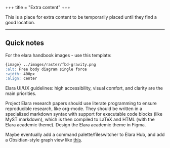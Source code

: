 +++
title = "Extra content"
+++

This is a place for extra content to be temporarily placed until they find a good location.

---

## Quick notes

For the elara handbook images - use this template:

```md
{image} ../images/raster/fbd-gravity.png
:alt: Free body diagram single force
:width: 400px
:align: center
```

Elara UI/UX guidelines: high accessibility, visual comfort, and clarity are the main priorities.

Project Elara research papers should use literate programming to ensure reproducible research, like org-mode. They should be written in a specialized markdown syntax with support for executable code blocks (like MyST markdown), which is then compiled to LaTeX and HTML (with the Elara academic theme). Design the Elara academic theme in Figma.

Maybe eventually add a command palette/fileswitcher to Elara Hub, and add a Obsidian-style graph view like [this](https://github.com/blinpete/wiki-graph).
